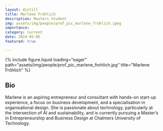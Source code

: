 ```yaml
---
layout: distill
title: Marlene Fröhlich
description: Masters Student
img: assets/img/people/prof_pic_marlene_frohlich.jpeg
importance: 
category: Current
date: 2024-05-05
featured: true

---
```


<div class="fake-img l-body">
{% include figure.liquid loading="eager" path="assets/img/people/prof_pic_marlene_frohlich.jpg" title="Marlene Fröhlich" %}
</div>

## Bio

Marlene is an aspiring entrepreneur and consultant with hands-on start-up experience, a focus on business development, and a specialisation in organisational design. She is passionate about technology, particularly at the intersection of AI and sustainability, and is currently pursuing a Master’s in Entrepreneurship and Business Design at Chalmers University of Technology.
